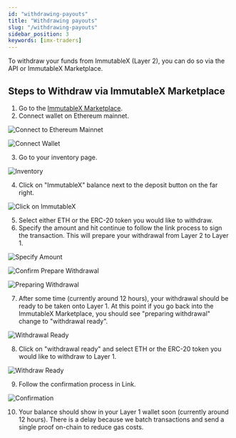 ```yaml
---
id: "withdrawing-payouts"
title: "Withdrawing payouts"
slug: "/withdrawing-payouts"
sidebar_position: 3
keywords: [imx-traders]
---
```

To withdraw your funds from ImmutableX (Layer 2), you can do so via the API or ImmutableX Marketplace.

## Steps to Withdraw via ImmutableX Marketplace
1. Go to the [ImmutableX Marketplace](https://market.x.immutable.com).
2. Connect wallet on Ethereum mainnet.

![Connect to Ethereum Mainnet](/img/withdrawing-payouts/connect-to-ethereum.png)

![Connect Wallet](/img/withdrawing-payouts/connect-wallet.png)

3. Go to your inventory page.

![Inventory](/img/withdrawing-payouts/inventory.jpg)

4. Click on "ImmutableX" balance next to the deposit button on the far right.

![Click on ImmutableX](/img/withdrawing-payouts/click-on-immutable-x.jpg)

5. Select either ETH or the ERC-20 token you would like to withdraw.
6. Specify the amount and hit continue to follow the link process to sign the transaction. This will prepare your withdrawal from Layer 2 to Layer 1.

![Specify Amount](/img/withdrawing-payouts/specify-amount.jpg)

![Confirm Prepare Withdrawal](/img/withdrawing-payouts/confirm-prepare-withdrawal.jpg)

![Preparing Withdrawal](/img/withdrawing-payouts/preparing-withdrawal.jpg)

7. After some time (currently around 12 hours), your withdrawal should be ready to be taken onto Layer 1. At this point if you go back into the ImmutableX Marketplace, you should see "preparing withdrawal" change to "withdrawal ready".

![Withdrawal Ready](/img/withdrawing-payouts/withdrawal-ready.jpg)

8. Click on "withdrawal ready" and select ETH or the ERC-20 token you would like to withdraw to Layer 1.

![Withdraw Ready](/img/withdrawing-payouts/withdraw-ready.jpg)

9. Follow the confirmation process in Link.

![Confirmation](/img/withdrawing-payouts/confirmation.jpg)

10. Your balance should show in your Layer 1 wallet soon (currently around 12 hours). There is a delay because we  batch transactions and send a single proof on-chain to reduce gas costs.